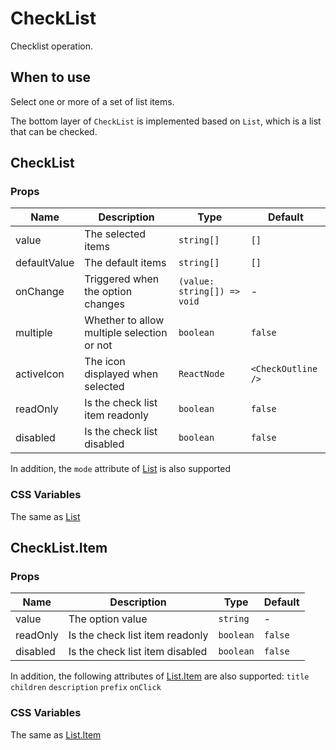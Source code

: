 # CheckList

Checklist operation.

## When to use

Select one or more of a set of list items.

The bottom layer of `CheckList` is implemented based on `List`, which is a list that can be checked.

<code src="./demos/demo1.tsx"></code>

<code src="./demos/demo2.tsx"></code>

## CheckList

### Props

| Name         | Description                                | Type                        | Default            |
| ------------ | ------------------------------------------ | --------------------------- | ------------------ |
| value        | The selected items                         | `string[]`                  | `[]`               |
| defaultValue | The default items                          | `string[]`                  | `[]`               |
| onChange     | Triggered when the option changes          | `(value: string[]) => void` | -                  |
| multiple     | Whether to allow multiple selection or not | `boolean`                   | `false`            |
| activeIcon   | The icon displayed when selected           | `ReactNode`                 | `<CheckOutline />` |
| readOnly     | Is the check list item readonly            | `boolean`                   | `false`            |
| disabled     | Is the check list disabled                 | `boolean`                   | `false`            |

In addition, the `mode` attribute of [List](./list) is also supported

### CSS Variables

The same as [List](./list/#list-2)

## CheckList.Item

### Props

| Name     | Description                     | Type      | Default |
| -------- | ------------------------------- | --------- | ------- |
| value    | The option value                | `string`  | -       |
| readOnly | Is the check list item readonly | `boolean` | `false` |
| disabled | Is the check list item disabled | `boolean` | `false` |

In addition, the following attributes of [List.Item](./list) are also supported: `title` `children` `description` `prefix` `onClick`

### CSS Variables

The same as [List.Item](./list/#listitem-1)
